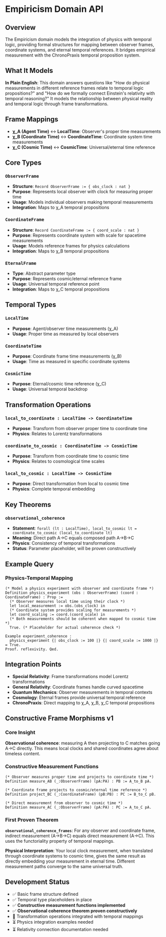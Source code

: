 # Empiricism Domain API

## Overview

The Empiricism domain models the integration of physics with temporal logic, providing formal structures for mapping between observer frames, coordinate systems, and eternal temporal references. It bridges empirical measurement with the ChronoPraxis temporal proposition system.

## What It Models

**In Plain English**: This domain answers questions like "How do physical measurements in different reference frames relate to temporal logic propositions?" and "How do we formally connect Einstein's relativity with temporal reasoning?" It models the relationship between physical reality and temporal logic through frame transformations.

## Frame Mappings

- **χ_A (Agent Time)** ↔ **LocalTime**: Observer's proper time measurements
- **χ_B (Coordinate Time)** ↔ **CoordinateTime**: Coordinate system time measurements  
- **χ_C (Cosmic Time)** ↔ **CosmicTime**: Universal/eternal time reference

## Core Types

### `ObserverFrame`
- **Structure**: `Record ObserverFrame := { obs_clock : nat }`
- **Purpose**: Represents local observer with clock for measuring proper time
- **Usage**: Models individual observers making temporal measurements
- **Integration**: Maps to χ_A temporal propositions

### `CoordinateFrame`
- **Structure**: `Record CoordinateFrame := { coord_scale : nat }`
- **Purpose**: Represents coordinate system with scale for spacetime measurements
- **Usage**: Models reference frames for physics calculations
- **Integration**: Maps to χ_B temporal propositions

### `EternalFrame`
- **Type**: Abstract parameter type
- **Purpose**: Represents cosmic/eternal reference frame
- **Usage**: Universal temporal reference point
- **Integration**: Maps to χ_C temporal propositions

## Temporal Types

### `LocalTime`
- **Purpose**: Agent/observer time measurements (χ_A)
- **Usage**: Proper time as measured by local observers

### `CoordinateTime`
- **Purpose**: Coordinate frame time measurements (χ_B)
- **Usage**: Time as measured in specific coordinate systems

### `CosmicTime`
- **Purpose**: Eternal/cosmic time reference (χ_C)
- **Usage**: Universal temporal backdrop

## Transformation Operations

### `local_to_coordinate : LocalTime -> CoordinateTime`
- **Purpose**: Transform from observer proper time to coordinate time
- **Physics**: Relates to Lorentz transformations

### `coordinate_to_cosmic : CoordinateTime -> CosmicTime`
- **Purpose**: Transform from coordinate time to cosmic time
- **Physics**: Relates to cosmological time scales

### `local_to_cosmic : LocalTime -> CosmicTime`
- **Purpose**: Direct transformation from local to cosmic time
- **Physics**: Complete temporal embedding

## Key Theorems

### `observational_coherence`
- **Statement**: `forall (lt : LocalTime), local_to_cosmic lt = coordinate_to_cosmic (local_to_coordinate lt)`
- **Meaning**: Direct path A→C equals composed path A→B→C
- **Physics**: Consistency of temporal transformations
- **Status**: Parameter placeholder, will be proven constructively

## Example Query

### Physics-Temporal Mapping
```coq
(* Model a physics experiment with observer and coordinate frame *)
Definition physics_experiment (obs : ObserverFrame) (coord : CoordinateFrame) : Prop :=
  (* Observer measures local time using their clock *)
  let local_measurement := obs.(obs_clock) in
  (* Coordinate system provides scaling for measurements *)
  let coord_scaling := coord.(coord_scale) in
  (* Both measurements should be coherent when mapped to cosmic time *)
  True. (* Placeholder for actual coherence check *)

Example experiment_coherence :
  physics_experiment {| obs_clock := 100 |} {| coord_scale := 1000 |} = True.
Proof. reflexivity. Qed.
```

## Integration Points

- **Special Relativity**: Frame transformations model Lorentz transformations
- **General Relativity**: Coordinate frames handle curved spacetime
- **Quantum Mechanics**: Observer measurements in temporal contexts
- **Cosmology**: Eternal frames provide universal temporal reference
- **ChronoPraxis**: Direct mapping to χ_A, χ_B, χ_C temporal propositions

## Constructive Frame Morphisms v1

### Core Insight
**Observational coherence**: measuring A then projecting to C matches going A→C directly. This means local clocks and shared coordinates agree about timeless content.

### Constructive Measurement Functions
```coq
(* Observer measures proper time and projects to coordinate time *)
Definition measure_AB (_:ObserverFrame) (pA:PA) : PB := A_to_B pA.

(* Coordinate frame projects to cosmic/eternal time reference *)
Definition project_BC (_:CoordinateFrame) (pB:PB) : PC := B_to_C pB.

(* Direct measurement from observer to cosmic time *)
Definition measure_AC (_:ObserverFrame) (pA:PA) : PC := A_to_C pA.
```

### First Proven Theorem
**`observational_coherence_frames`**: For any observer and coordinate frame, indirect measurement (A→B→C) equals direct measurement (A→C). This uses the functoriality property of temporal mappings.

**Physical Interpretation**: Your local clock measurement, when translated through coordinate systems to cosmic time, gives the same result as directly embedding your measurement in eternal time. Different measurement paths converge to the same universal truth.

## Development Status

- ✅ Basic frame structure defined
- ✅ Temporal type placeholders in place  
- ✅ **Constructive measurement functions implemented**
- ✅ **Observational coherence theorem proven constructively**
- 🔄 Transformation operations integrated with temporal mappings
- ⏳ Physics integration examples needed
- ⏳ Relativity connection documentation needed